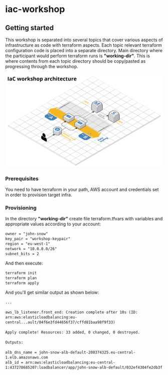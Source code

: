 # iac-workshop

## Getting started

This workshop is separated into several topics that cover various aspects of infrastructure as code with terraform aspects. Each topic relevant terraform configuration code is placed into a separate directory. Main directory where the participant would perform terraform runs is **"working-dir"**. This is where contents from each topic directory should be copy/pasted as progressing through the workshop.

![IaC workshop architecture](https://github.com/AmazingStuffPro/iac-workshop/blob/master/_docs/architecture.png?raw=true)

### Prerequisites
You need to have terraform in your path, AWS account and credentials set in order to provision target infra.

### Provisioning
In the directory **"working-dir"** create file terraform.tfvars with variables and appropriate values according to your account:

```
owner = "john-snow"
key_pair = "workshop-keypair"
region = "eu-west-1"
network = "10.0.0.0/26"
subnet_bits = 2
```

And then execute:

```
terraform init
terraform plan
terraform apply
```
And you'll get similar output as shown below:
```
...

aws_lb_listener.front_end: Creation complete after 10s (ID: arn:aws:elasticloadbalancing:eu-central...ault/04f6e3fd44656f37/cffd81baa98f9f33)

Apply complete! Resources: 33 added, 0 changed, 0 destroyed.

Outputs:

alb_dns_name = john-snow-alb-default-208374325.eu-central-1.elb.amazonaws.com
alb_id = arn:aws:elasticloadbalancing:eu-central-1:437278685207:loadbalancer/app/john-snow-alb-default/032ef4304fe2db3f
```
